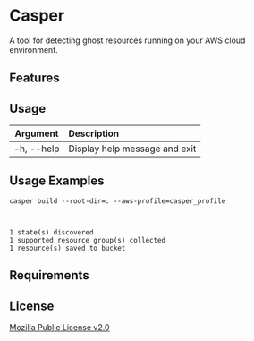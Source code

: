 # Casper
A tool for detecting ghost resources running on your AWS cloud environment.

## Features

## Usage

| Argument        | Description |
| ------------- |:-------------|
| -h, --help | Display help message and exit |


## Usage Examples

```
casper build --root-dir=. --aws-profile=casper_profile

---------------------------------------

1 state(s) discovered
1 supported resource group(s) collected
1 resource(s) saved to bucket

```

## Requirements


## License

[Mozilla Public License v2.0](LICENSE)
